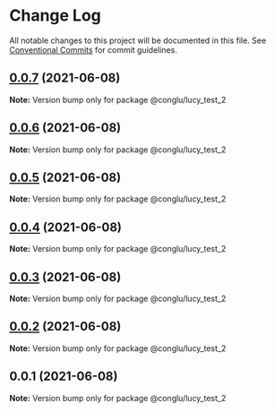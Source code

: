 # Change Log

All notable changes to this project will be documented in this file.
See [Conventional Commits](https://conventionalcommits.org) for commit guidelines.

## [0.0.7](https://github.com/SilenceTiger/lerna-learn/compare/@conglu/lucy_test_2@0.0.6...@conglu/lucy_test_2@0.0.7) (2021-06-08)

**Note:** Version bump only for package @conglu/lucy_test_2





## [0.0.6](https://github.com/SilenceTiger/lerna-learn/compare/@conglu/lucy_test_2@0.0.5...@conglu/lucy_test_2@0.0.6) (2021-06-08)

**Note:** Version bump only for package @conglu/lucy_test_2





## [0.0.5](https://github.com/SilenceTiger/lerna-learn/compare/@conglu/lucy_test_2@0.0.4...@conglu/lucy_test_2@0.0.5) (2021-06-08)

**Note:** Version bump only for package @conglu/lucy_test_2





## [0.0.4](https://github.com/SilenceTiger/lerna-learn/compare/@conglu/lucy_test_2@0.0.3...@conglu/lucy_test_2@0.0.4) (2021-06-08)

**Note:** Version bump only for package @conglu/lucy_test_2





## [0.0.3](https://github.com/SilenceTiger/lerna-learn/compare/@conglu/lucy_test_2@0.0.2...@conglu/lucy_test_2@0.0.3) (2021-06-08)

**Note:** Version bump only for package @conglu/lucy_test_2





## [0.0.2](https://github.com/SilenceTiger/lerna-learn/compare/@conglu/lucy_test_2@0.0.1...@conglu/lucy_test_2@0.0.2) (2021-06-08)

**Note:** Version bump only for package @conglu/lucy_test_2





## 0.0.1 (2021-06-08)

**Note:** Version bump only for package @conglu/lucy_test_2
